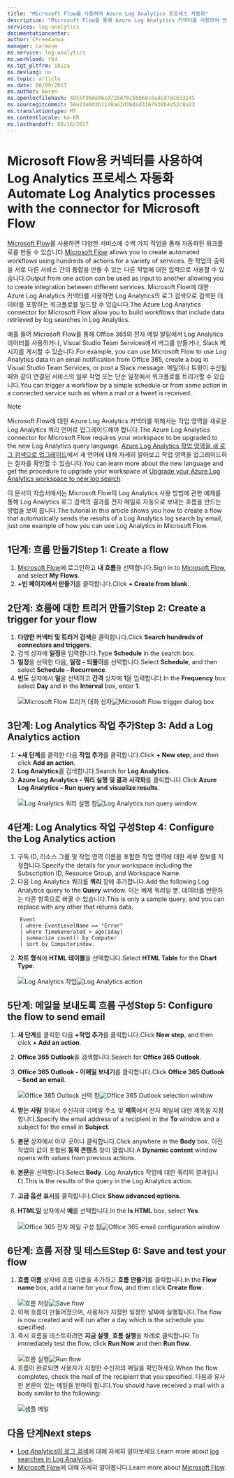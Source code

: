 ```yaml
---
title: "Microsoft Flow를 사용하여 Azure Log Analytics 프로세스 자동화"
description: "Microsoft Flow를 통해 Azure Log Analytics 커넥터를 사용하여 반복 가능한 프로세스를 신속하게 자동화하는 방법을 알아봅니다."
services: log-analytics
documentationcenter: 
author: CFreemanwa
manager: carmonm
ms.service: log-analytics
ms.workload: tbd
ms.tgt_pltfrm: ibiza
ms.devlang: na
ms.topic: article
ms.date: 08/09/2017
ms.author: bwren
ms.openlocfilehash: 4955f90de06cd720d78c5bb60c0adcd7dc633245
ms.sourcegitcommit: 50e23e8d3b1148ae2d36dad3167936b4e52c8a23
ms.translationtype: MT
ms.contentlocale: ko-KR
ms.lasthandoff: 08/18/2017
---
```

# <a name="automate-log-analytics-processes-with-the-connector-for-microsoft-flow"></a><span data-ttu-id="ae729-103">Microsoft Flow용 커넥터를 사용하여 Log Analytics 프로세스 자동화</span><span class="sxs-lookup"><span data-stu-id="ae729-103">Automate Log Analytics processes with the connector for Microsoft Flow</span></span>
<span data-ttu-id="ae729-104">[Microsoft Flow](https://ms.flow.microsoft.com)를 사용하면 다양한 서비스에 수백 가지 작업을 통해 자동화된 워크플로를 만들 수 있습니다.</span><span class="sxs-lookup"><span data-stu-id="ae729-104">[Microsoft Flow](https://ms.flow.microsoft.com) allows you to create automated workflows using hundreds of actions for a variety of services.</span></span> <span data-ttu-id="ae729-105">한 작업의 출력을 서로 다른 서비스 간의 통합을 만들 수 있는 다른 작업에 대한 입력으로 사용할 수 있습니다.</span><span class="sxs-lookup"><span data-stu-id="ae729-105">Output from one action can be used as input to another allowing you to create integration between different services.</span></span>  <span data-ttu-id="ae729-106">Microsoft Flow에 대한 Azure Log Analytics 커넥터를 사용하면 Log Analytics의 로그 검색으로 검색한 데이터를 포함하는 워크플로를 빌드할 수 있습니다.</span><span class="sxs-lookup"><span data-stu-id="ae729-106">The Azure Log Analytics connector for Microsoft Flow allow you to build workflows that include data retrieved by log searches in Log Analytics.</span></span>

<span data-ttu-id="ae729-107">예를 들어 Microsoft Flow를 통해 Office 365의 전자 메일 알림에서 Log Analytics 데이터를 사용하거나, Visual Studio Team Services에서 버그를 만들거나, Slack 메시지를 게시할 수 있습니다.</span><span class="sxs-lookup"><span data-stu-id="ae729-107">For example, you can use Microsoft Flow to use Log Analytics data in an email notification from Office 365, create a bug in Visual Studio Team Services, or post a Slack message.</span></span>  <span data-ttu-id="ae729-108">메일이나 트윗이 수신될 때와 같이 연결된 서비스의 일부 작업 또는 단순 일정에서 워크플로를 트리거할 수 있습니다.</span><span class="sxs-lookup"><span data-stu-id="ae729-108">You can trigger a workflow by a simple schedule or from some action in a connected service such as when a mail or a tweet is received.</span></span>  


> [!NOTE]
> <span data-ttu-id="ae729-109">Microsoft Flow에 대한 Azure Log Analytics 커넥터를 위해서는 작업 영역을 새로운 Log Analytics 쿼리 언어로 업그레이드해야 합니다.</span><span class="sxs-lookup"><span data-stu-id="ae729-109">The Azure Log Analytics connector for Microsoft Flow requires your workspace to be upgraded to the new Log Analytics query language.</span></span> <span data-ttu-id="ae729-110">[Azure Log Analytics 작업 영역을 새 로그 검색으로 업그레이드](log-analytics-log-search-upgrade.md)에서 새 언어에 대해 자세히 알아보고 작업 영역을 업그레이드하는 절차를 확인할 수 있습니다.</span><span class="sxs-lookup"><span data-stu-id="ae729-110">You can learn more about the new language and get the procedure to upgrade your workspace at [Upgrade your Azure Log Analytics workspace to new log search](log-analytics-log-search-upgrade.md).</span></span>  

<span data-ttu-id="ae729-111">이 문서의 자습서에서는 Microsoft Flow의 Log Analytics 사용 방법에 관한 예제를 통해 Log Analytics 로그 검색의 결과를 전자 메일로 자동으로 보내는 흐름을 만드는 방법을 보여 줍니다.</span><span class="sxs-lookup"><span data-stu-id="ae729-111">The tutorial in this article shows you how to create a flow that automatically sends the results of a Log Analytics log search by email, just one example of how you can use Log Analytics in Microsoft Flow.</span></span> 


## <a name="step-1-create-a-flow"></a><span data-ttu-id="ae729-112">1단계: 흐름 만들기</span><span class="sxs-lookup"><span data-stu-id="ae729-112">Step 1: Create a flow</span></span>
1. <span data-ttu-id="ae729-113">[Microsoft Flow](http://flow.microsoft.com)에 로그인하고 **내 흐름**을 선택합니다.</span><span class="sxs-lookup"><span data-stu-id="ae729-113">Sign in to [Microsoft Flow](http://flow.microsoft.com), and select **My Flows**.</span></span>
2. <span data-ttu-id="ae729-114">**+빈 페이지에서 만들기**를 클릭합니다.</span><span class="sxs-lookup"><span data-stu-id="ae729-114">Click **+ Create from blank**.</span></span>

## <a name="step-2-create-a-trigger-for-your-flow"></a><span data-ttu-id="ae729-115">2단계: 흐름에 대한 트리거 만들기</span><span class="sxs-lookup"><span data-stu-id="ae729-115">Step 2: Create a trigger for your flow</span></span>
1. <span data-ttu-id="ae729-116">**다양한 커넥터 및 트리거 검색**을 클릭합니다.</span><span class="sxs-lookup"><span data-stu-id="ae729-116">Click **Search hundreds of connectors and triggers**.</span></span>
2. <span data-ttu-id="ae729-117">검색 상자에 **일정**을 입력합니다.</span><span class="sxs-lookup"><span data-stu-id="ae729-117">Type **Schedule** in the search box.</span></span>
3. <span data-ttu-id="ae729-118">**일정**을 선택한 다음, **일정 - 되풀이**를 선택합니다.</span><span class="sxs-lookup"><span data-stu-id="ae729-118">Select **Schedule**, and then select **Schedule - Recurrence**.</span></span>
4. <span data-ttu-id="ae729-119">**빈도** 상자에서 **일**을 선택하고 **간격** 상자에 **1**을 입력합니다.</span><span class="sxs-lookup"><span data-stu-id="ae729-119">In the **Frequency** box select **Day** and in the **Interval** box, enter **1**.</span></span><br><br><span data-ttu-id="ae729-120">![Microsoft Flow 트리거 대화 상자](media/log-analytics-flow-tutorial/flow01.png)</span><span class="sxs-lookup"><span data-stu-id="ae729-120">![Microsoft Flow trigger dialog box](media/log-analytics-flow-tutorial/flow01.png)</span></span>


## <a name="step-3-add-a-log-analytics-action"></a><span data-ttu-id="ae729-121">3단계: Log Analytics 작업 추가</span><span class="sxs-lookup"><span data-stu-id="ae729-121">Step 3: Add a Log Analytics action</span></span>
1. <span data-ttu-id="ae729-122">**+새 단계**를 클릭한 다음 **작업 추가**를 클릭합니다.</span><span class="sxs-lookup"><span data-stu-id="ae729-122">Click **+ New step**, and then click **Add an action**.</span></span>
2. <span data-ttu-id="ae729-123">**Log Analytics**를 검색합니다.</span><span class="sxs-lookup"><span data-stu-id="ae729-123">Search for **Log Analytics**.</span></span>
3. <span data-ttu-id="ae729-124">**Azure Log Analytics - 쿼리 실행 및 결과 시각화**를 클릭합니다.</span><span class="sxs-lookup"><span data-stu-id="ae729-124">Click **Azure Log Analytics – Run query and visualize results**.</span></span><br><br><span data-ttu-id="ae729-125">![Log Analytics 쿼리 실행 창](media/log-analytics-flow-tutorial/flow02.png)</span><span class="sxs-lookup"><span data-stu-id="ae729-125">![Log Analytics run query window](media/log-analytics-flow-tutorial/flow02.png)</span></span>

## <a name="step-4-configure-the-log-analytics-action"></a><span data-ttu-id="ae729-126">4단계: Log Analytics 작업 구성</span><span class="sxs-lookup"><span data-stu-id="ae729-126">Step 4: Configure the Log Analytics action</span></span>

1. <span data-ttu-id="ae729-127">구독 ID, 리소스 그룹 및 작업 영역 이름을 포함한 작업 영역에 대한 세부 정보를 지정합니다.</span><span class="sxs-lookup"><span data-stu-id="ae729-127">Specify the details for your workspace including the Subscription ID, Resource Group, and Workspace Name.</span></span>
2. <span data-ttu-id="ae729-128">다음 Log Analytics 쿼리를 **쿼리** 창에 추가합니다.</span><span class="sxs-lookup"><span data-stu-id="ae729-128">Add the following Log Analytics query to the **Query** window.</span></span>  <span data-ttu-id="ae729-129">이는 예제 쿼리일 뿐, 데이터를 반환하는 다른 항목으로 바꿀 수 있습니다.</span><span class="sxs-lookup"><span data-stu-id="ae729-129">This is only a sample query, and you can replace with any other that returns data.</span></span>
```
    Event
    | where EventLevelName == "Error" 
    | where TimeGenerated > ago(1day)
    | summarize count() by Computer
    | sort by Computerindow. 
```

2. <span data-ttu-id="ae729-130">**차트 형식**에 **HTML 테이블**을 선택합니다.</span><span class="sxs-lookup"><span data-stu-id="ae729-130">Select **HTML Table** for the **Chart Type**.</span></span><br><br><span data-ttu-id="ae729-131">![Log Analytics 작업](media/log-analytics-flow-tutorial/flow03.png)</span><span class="sxs-lookup"><span data-stu-id="ae729-131">![Log Analytics action](media/log-analytics-flow-tutorial/flow03.png)</span></span>

## <a name="step-5-configure-the-flow-to-send-email"></a><span data-ttu-id="ae729-132">5단계: 메일을 보내도록 흐름 구성</span><span class="sxs-lookup"><span data-stu-id="ae729-132">Step 5: Configure the flow to send email</span></span>

1. <span data-ttu-id="ae729-133">**새 단계**를 클릭한 다음 **+작업 추가**를 클릭합니다.</span><span class="sxs-lookup"><span data-stu-id="ae729-133">Click **New step**, and then click **+ Add an action**.</span></span>
2. <span data-ttu-id="ae729-134">**Office 365 Outlook**을 검색합니다.</span><span class="sxs-lookup"><span data-stu-id="ae729-134">Search for **Office 365 Outlook**.</span></span>
3. <span data-ttu-id="ae729-135">**Office 365 Outlook - 이메일 보내기**를 클릭합니다.</span><span class="sxs-lookup"><span data-stu-id="ae729-135">Click **Office 365 Outlook – Send an email**.</span></span><br><br><span data-ttu-id="ae729-136">![Office 365 Outlook 선택 창](media/log-analytics-flow-tutorial/flow04.png)</span><span class="sxs-lookup"><span data-stu-id="ae729-136">![Office 365 Outlook selection window](media/log-analytics-flow-tutorial/flow04.png)</span></span>

4. <span data-ttu-id="ae729-137">**받는 사람** 창에서 수신자의 이메일 주소 및 **제목**에서 전자 메일에 대한 제목을 지정합니다.</span><span class="sxs-lookup"><span data-stu-id="ae729-137">Specify the email address of a recipient in the **To** window and a subject for the email in **Subject**.</span></span>
5. <span data-ttu-id="ae729-138">**본문** 상자에서 아무 곳이나 클릭합니다.</span><span class="sxs-lookup"><span data-stu-id="ae729-138">Click anywhere in the **Body** box.</span></span>  <span data-ttu-id="ae729-139">이전 작업의 값이 포함된 **동적 콘텐츠** 창이 열립니다.</span><span class="sxs-lookup"><span data-stu-id="ae729-139">A **Dynamic content** window opens with values from previous actions.</span></span>  
6. <span data-ttu-id="ae729-140">**본문**을 선택합니다.</span><span class="sxs-lookup"><span data-stu-id="ae729-140">Select **Body**.</span></span>  <span data-ttu-id="ae729-141">Log Analytics 작업에 대한 쿼리의 결과입니다.</span><span class="sxs-lookup"><span data-stu-id="ae729-141">This is the results of the query in the Log Analytics action.</span></span>
6. <span data-ttu-id="ae729-142">**고급 옵션 표시**를 클릭합니다.</span><span class="sxs-lookup"><span data-stu-id="ae729-142">Click **Show advanced options**.</span></span>
7. <span data-ttu-id="ae729-143">**HTML임** 상자에서 **예**를 선택합니다.</span><span class="sxs-lookup"><span data-stu-id="ae729-143">In the **Is HTML** box, select **Yes**.</span></span><br><br><span data-ttu-id="ae729-144">![Office 365 전자 메일 구성 창](media/log-analytics-flow-tutorial/flow05.png)</span><span class="sxs-lookup"><span data-stu-id="ae729-144">![Office 365 email configuration window](media/log-analytics-flow-tutorial/flow05.png)</span></span>

## <a name="step-6-save-and-test-your-flow"></a><span data-ttu-id="ae729-145">6단계: 흐름 저장 및 테스트</span><span class="sxs-lookup"><span data-stu-id="ae729-145">Step 6: Save and test your flow</span></span>
1. <span data-ttu-id="ae729-146">**흐름 이름** 상자에 흐름 이름을 추가하고 **흐름 만들기**를 클릭합니다.</span><span class="sxs-lookup"><span data-stu-id="ae729-146">In the **Flow name** box, add a name for your flow, and then click **Create flow**.</span></span><br><br><span data-ttu-id="ae729-147">![흐름 저장](media/log-analytics-flow-tutorial/flow06.png)</span><span class="sxs-lookup"><span data-stu-id="ae729-147">![Save flow](media/log-analytics-flow-tutorial/flow06.png)</span></span>
2. <span data-ttu-id="ae729-148">이제 흐름이 만들어졌으며, 사용자가 지정한 일정인 날짜에 실행됩니다.</span><span class="sxs-lookup"><span data-stu-id="ae729-148">The flow is now created and will run after a day which is the schedule you specified.</span></span> 
3. <span data-ttu-id="ae729-149">즉시 흐름을 테스트하려면 **지금 실행**, **흐름 실행**을 차례로 클릭합니다.</span><span class="sxs-lookup"><span data-stu-id="ae729-149">To immediately test the flow, click **Run Now** and then **Run flow**.</span></span><br><br><span data-ttu-id="ae729-150">![흐름 실행](media/log-analytics-flow-tutorial/flow07.png)</span><span class="sxs-lookup"><span data-stu-id="ae729-150">![Run flow](media/log-analytics-flow-tutorial/flow07.png)</span></span>
3. <span data-ttu-id="ae729-151">흐름이 완료되면 사용자가 지정한 수신자의 메일을 확인하세요.</span><span class="sxs-lookup"><span data-stu-id="ae729-151">When the flow completes, check the mail of the recipient that you specified.</span></span>  <span data-ttu-id="ae729-152">다음과 유사한 본문이 있는 메일을 받아야 합니다.</span><span class="sxs-lookup"><span data-stu-id="ae729-152">You should have received a mail with a body similar to the following:</span></span><br><br>![샘플 메일](media/log-analytics-flow-tutorial/flow08.png)


## <a name="next-steps"></a><span data-ttu-id="ae729-154">다음 단계</span><span class="sxs-lookup"><span data-stu-id="ae729-154">Next steps</span></span>

- <span data-ttu-id="ae729-155">[Log Analytics의 로그 검색](log-analytics-log-search-new.md)에 대해 자세히 알아보세요.</span><span class="sxs-lookup"><span data-stu-id="ae729-155">Learn more about [log searches in Log Analytics](log-analytics-log-search-new.md).</span></span>
- <span data-ttu-id="ae729-156">[Microsoft Flow](https://ms.flow.microsoft.com)에 대해 자세히 알아봅니다.</span><span class="sxs-lookup"><span data-stu-id="ae729-156">Learn more about [Microsoft Flow](https://ms.flow.microsoft.com).</span></span>



